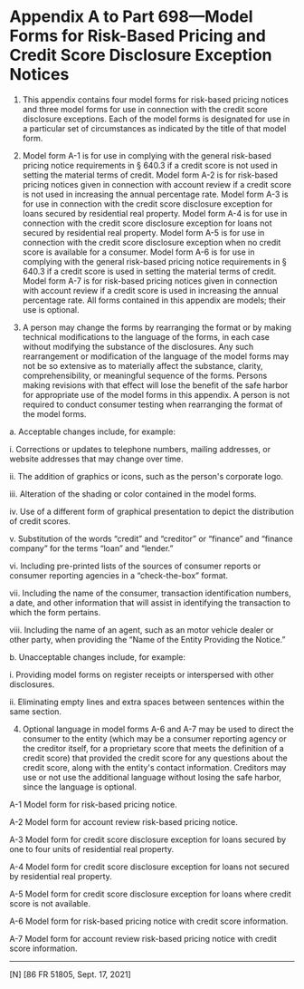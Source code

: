 # Appendix A to Part 698—Model Forms for Risk-Based Pricing and Credit Score Disclosure Exception Notices

 


1. This appendix contains four model forms for risk-based pricing notices and three model forms for use in connection with the credit score disclosure exceptions. Each of the model forms is designated for use in a particular set of circumstances as indicated by the title of that model form.


2. Model form A-1 is for use in complying with the general risk-based pricing notice requirements in § 640.3 if a credit score is not used in setting the material terms of credit. Model form A-2 is for risk-based pricing notices given in connection with account review if a credit score is not used in increasing the annual percentage rate. Model form A-3 is for use in connection with the credit score disclosure exception for loans secured by residential real property. Model form A-4 is for use in connection with the credit score disclosure exception for loans not secured by residential real property. Model form A-5 is for use in connection with the credit score disclosure exception when no credit score is available for a consumer. Model form A-6 is for use in complying with the general risk-based pricing notice requirements in § 640.3 if a credit score is used in setting the material terms of credit. Model form A-7 is for risk-based pricing notices given in connection with account review if a credit score is used in increasing the annual percentage rate. All forms contained in this appendix are models; their use is optional.


3. A person may change the forms by rearranging the format or by making technical modifications to the language of the forms, in each case without modifying the substance of the disclosures. Any such rearrangement or modification of the language of the model forms may not be so extensive as to materially affect the substance, clarity, comprehensibility, or meaningful sequence of the forms. Persons making revisions with that effect will lose the benefit of the safe harbor for appropriate use of the model forms in this appendix. A person is not required to conduct consumer testing when rearranging the format of the model forms.


a. Acceptable changes include, for example:


i. Corrections or updates to telephone numbers, mailing addresses, or website addresses that may change over time.


ii. The addition of graphics or icons, such as the person's corporate logo.


iii. Alteration of the shading or color contained in the model forms.


iv. Use of a different form of graphical presentation to depict the distribution of credit scores.


v. Substitution of the words “credit” and “creditor” or “finance” and “finance company” for the terms “loan” and “lender.”


vi. Including pre-printed lists of the sources of consumer reports or consumer reporting agencies in a “check-the-box” format.


vii. Including the name of the consumer, transaction identification numbers, a date, and other information that will assist in identifying the transaction to which the form pertains.


viii. Including the name of an agent, such as an motor vehicle dealer or other party, when providing the “Name of the Entity Providing the Notice.”


b. Unacceptable changes include, for example:


i. Providing model forms on register receipts or interspersed with other disclosures.


ii. Eliminating empty lines and extra spaces between sentences within the same section.


4. Optional language in model forms A-6 and A-7 may be used to direct the consumer to the entity (which may be a consumer reporting agency or the creditor itself, for a proprietary score that meets the definition of a credit score) that provided the credit score for any questions about the credit score, along with the entity's contact information. Creditors may use or not use the additional language without losing the safe harbor, since the language is optional.


A-1 Model form for risk-based pricing notice.


A-2 Model form for account review risk-based pricing notice.


A-3 Model form for credit score disclosure exception for loans secured by one to four units of residential real property.


A-4 Model form for credit score disclosure exception for loans not secured by residential real property.


A-5 Model form for credit score disclosure exception for loans where credit score is not available.


A-6 Model form for risk-based pricing notice with credit score information.


A-7 Model form for account review risk-based pricing notice with credit score information.



---

[N] [86 FR 51805, Sept. 17, 2021]








